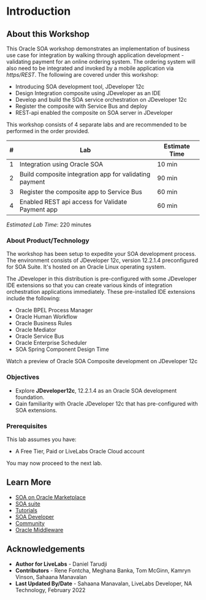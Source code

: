 # Introduction

## About this Workshop

This Oracle SOA workshop demonstrates an implementation of business use case for integration by walking through application development - validating payment for an online ordering system. The ordering system will also need to be integrated and invoked by a mobile application via *https/REST*. The following are covered under this workshop:

- Introducing SOA development tool, JDeveloper 12c
- Design Integration composite using JDeveloper as an IDE
- Develop and build the SOA service orchestration on JDeveloper 12c
- Register the composite with Service Bus and deploy
- REST-api enabled the composite on SOA server in JDeveloper

This workshop consists of 4 separate labs and are recommended to be performed in the order provided.

| # | Lab | Estimate Time |
| --- | --- | --- |
| 1 | Integration using Oracle SOA | 10 min |
| 2 | Build composite integration app for validating payment | 90 min |
| 3 | Register the composite app to Service Bus | 60 min |
| 4 | Enabled REST api access for Validate Payment app | 60 min |

<!-- In the advanced workshop, the order processing would also integrate with systems and apps from the packaging department to do ship orders with preferred shipping providers based on the type of shipping service (2 day, 5-7 day shipping, and so on).

The bulk fulfillment process must run according to a predefined pick-up schedule. Upon fulfillment processing and orders being sent to the packaging department, a message must be communicated to the customer (either bulk or on-demand). -->

*Estimated Lab Time*: 220 minutes

### About Product/Technology
The workshop has been setup to expedite your SOA development process. The environment consists of JDeveloper 12c, version 12.2.1.4 preconfigured for SOA Suite. It's hosted on an Oracle Linux operating system.

The JDeveloper in this distribution is pre-configured with some JDeveloper IDE extensions so that you can create various kinds of integration orchestration applications immediately. These pre-installed IDE extensions include the following:
- Oracle BPEL Process Manager
- Oracle Human Workflow
- Oracle Business Rules
- Oracle Mediator
- Oracle Service Bus
- Oracle Enterprise Scheduler
- SOA Spring Component Design Time

Watch a preview of Oracle SOA Composite development on JDeveloper 12c[](youtube:cCWpGUL7jYA)

### Objectives
  - Explore **JDeveloper12c**, 12.2.1.4 as an Oracle SOA development foundation.
  - Gain familiarity with Oracle JDeveloper 12c that has pre-configured with SOA extensions.


### Prerequisites
This lab assumes you have:
- A Free Tier, Paid or LiveLabs Oracle Cloud account

You may now proceed to the next lab.

## Learn More
- [SOA on Oracle Marketplace](https://cloudmarketplace.oracle.com/marketplace/en_US/listing/74792101)
- [SOA suite](https://www.oracle.com/middleware/technologies/soasuite.html)
- [Tutorials](https://www.oracle.com/middleware/technologies/soasuite-learmore.html)
- [SOA Developer](https://docs.oracle.com/middleware/12211/soasuite/develop/SOASE.pdf)
- [Community](https://apex.oracle.com/community)
- [Oracle Middleware](https://www.oracle.com/technetwork/middleware/weblogic/learnmore/reducing-middleware-costs-2327571.pdf)

## Acknowledgements
* **Author for LiveLabs** - Daniel Tarudji
* **Contributors** - Rene Fontcha, Meghana Banka, Tom McGinn, Kamryn Vinson, Sahaana Manavalan
* **Last Updated By/Date** - Sahaana Manavalan, LiveLabs Developer, NA Technology, February 2022
